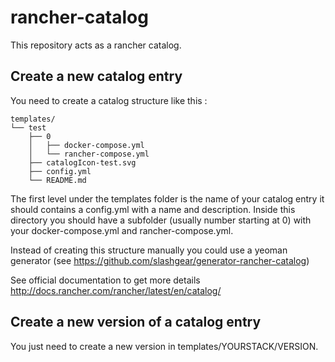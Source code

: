 # rancher-catalog

This repository acts as a rancher catalog.

## Create a new catalog entry

You need to create a catalog structure like this :
```
templates/
└── test
    ├── 0
    │   ├── docker-compose.yml
    │   └── rancher-compose.yml
    ├── catalogIcon-test.svg
    ├── config.yml
    └── README.md
```

The first level under the templates folder is the name of your catalog entry it should contains a config.yml with a name and description.
Inside this directory you should have a subfolder (usually number starting at 0) with your docker-compose.yml and rancher-compose.yml.

Instead of creating this structure manually you could use a yeoman generator (see https://github.com/slashgear/generator-rancher-catalog)

See official documentation to get more details http://docs.rancher.com/rancher/latest/en/catalog/

## Create a new version of a catalog entry

You just need to create a new version in templates/YOURSTACK/VERSION.

